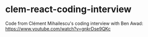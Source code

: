 # clem-react-coding-interview
Code from Clément Mihailescu's coding interview with Ben Awad: https://www.youtube.com/watch?v=gnkrDse9QKc

